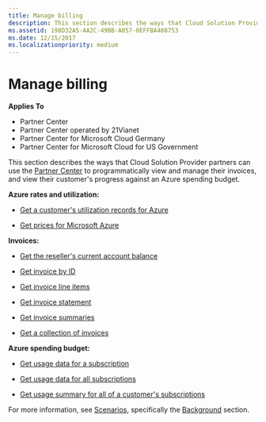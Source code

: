 ```yaml
---
title: Manage billing
description: This section describes the ways that Cloud Solution Provider partners can use the Partner Center to programmatically view and manage their invoices, and view their customer's progress against an Azure spending budget.
ms.assetid: 198D32A5-AA2C-49BB-A057-0EFFBA408753
ms.date: 12/15/2017
ms.localizationpriority: medium
---
```


# Manage billing


**Applies To**

-   Partner Center
-   Partner Center operated by 21Vianet
-   Partner Center for Microsoft Cloud Germany
-   Partner Center for Microsoft Cloud for US Government

This section describes the ways that Cloud Solution Provider partners can use the [Partner Center](index.md) to programmatically view and manage their invoices, and view their customer's progress against an Azure spending budget.

**Azure rates and utilization:**

-   [Get a customer's utilization records for Azure](get-a-customer-s-utilization-record-for-azure.md)

-   [Get prices for Microsoft Azure](get-prices-for-microsoft-azure.md)

**Invoices:**

-   [Get the reseller's current account balance](get-the-reseller-s-current-account-balance.md)

-   [Get invoice by ID](get-invoice-by-id.md)

-   [Get invoice line items](get-invoiceline-items.md)

-   [Get invoice statement](get-invoice-statement.md) 

-   [Get invoice summaries](get-invoice-summaries.md)

-   [Get a collection of invoices](get-a-collection-of-invoices.md)

**Azure spending budget:**

-   [Get usage data for a subscription](get-a-subscriptions-resource-usage-information.md)

-   [Get usage data for all subscriptions](https://msdn.microsoft.com/en-us/library/partnercenter/mt651644.aspx)

-   [Get usage summary for all of a customer's subscriptions](get-a-customers-rated-usage-information.md)

For more information, see [Scenarios](scenarios.md), specifically the [Background](scenarios.md#background) section.

 

 




